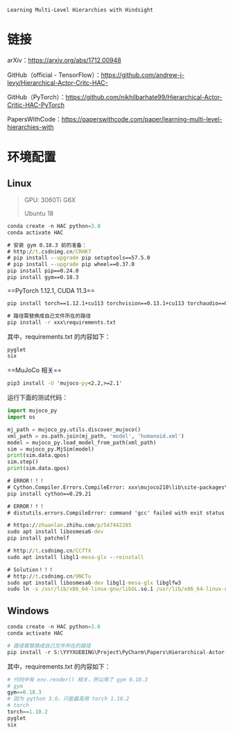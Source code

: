 ```
Learning Multi-Level Hierarchies with Hindsight
```

# 链接

arXiv：https://arxiv.org/abs/1712.00948

GitHub（official - TensorFlow）：https://github.com/andrew-j-levy/Hierarchical-Actor-Critc-HAC-

GitHub（PyTorch）：https://github.com/nikhilbarhate99/Hierarchical-Actor-Critic-HAC-PyTorch

PapersWithCode：https://paperswithcode.com/paper/learning-multi-level-hierarchies-with

# 环境配置

## Linux

> GPU: 3060Ti G6X
>
> Ubuntu 18

```python
conda create -n HAC python=3.8
conda activate HAC
```

```cmd
# 安装 gym 0.18.3 前的准备：
# http://t.csdnimg.cn/CRHK7
# pip install --upgrade pip setuptools==57.5.0
# pip install --upgrade pip wheel==0.37.0
pip install pip==0.24.0
pip install gym==0.18.3
```

==PyTorch 1.12.1, CUDA 11.3==

```cmd
pip install torch==1.12.1+cu113 torchvision==0.13.1+cu113 torchaudio==0.12.1 --extra-index-url https://download.pytorch.org/whl/cu113
```

```cmd
# 路径需替换成自己文件所在的路径
pip install -r xxx\requirements.txt
```

其中，requirements.txt 的内容如下：

```python
pyglet
six
```

==MuJoCo 相关==

```cmd
pip3 install -U 'mujoco-py<2.2,>=2.1'
```

运行下面的测试代码：

```python
import mujoco_py
import os

mj_path = mujoco_py.utils.discover_mujoco()
xml_path = os.path.join(mj_path, 'model', 'humanoid.xml')
model = mujoco_py.load_model_from_path(xml_path)
sim = mujoco_py.MjSim(model)
print(sim.data.qpos)
sim.step()
print(sim.data.qpos)
```

```cmd
# ERROR！！！
# Cython.Compiler.Errors.CompileError: xxx\mujoco210\lib\site-packages\mujoco_py\cymj.pyx
pip install cython==0.29.21
```

```cmd
# ERROR！！！
# distutils.errors.CompileError: command 'gcc' failed with exit status 1

# https://zhuanlan.zhihu.com/p/547442285
sudo apt install libosmesa6-dev
pip install patchelf

# http://t.csdnimg.cn/CCfTX
sudo apt install libgl1-mesa-glx --reinstall

# Solution！！！
# http://t.csdnimg.cn/9NCTu
sudo apt install libosmesa6-dev libgl1-mesa-glx libglfw3
sudo ln -s /usr/lib/x86_64-linux-gnu/libGL.so.1 /usr/lib/x86_64-linux-gnu/libGL.so
```



## Windows

```python
conda create -n HAC python=3.6
conda activate HAC

# 路径需替换成自己文件所在的路径
pip install -r S:\YYYXUEBING\Project\PyCharm\Papers\Hierarchical-Actor-Critic-HAC-PyTorch-master\requirements.txt
```

其中，requirements.txt 的内容如下：

```python
# 代码中有 env.render() 相关，所以用了 gym 0.18.3
# gym
gym==0.18.3
# 因为 python 3.6，只能最高用 torch 1.10.2
# torch
torch==1.10.2
pyglet
six
```

